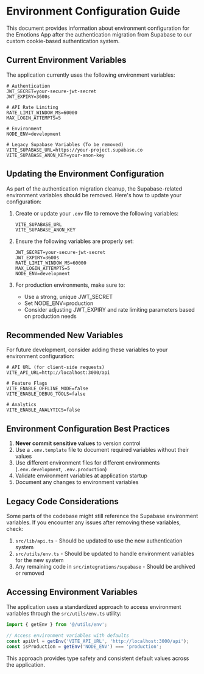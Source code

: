 # Environment Configuration Guide

This document provides information about environment configuration for the Emotions App after the authentication migration from Supabase to our custom cookie-based authentication system.

## Current Environment Variables

The application currently uses the following environment variables:

```
# Authentication
JWT_SECRET=your-secure-jwt-secret
JWT_EXPIRY=3600s

# API Rate Limiting
RATE_LIMIT_WINDOW_MS=60000
MAX_LOGIN_ATTEMPTS=5

# Environment
NODE_ENV=development

# Legacy Supabase Variables (To be removed)
VITE_SUPABASE_URL=https://your-project.supabase.co
VITE_SUPABASE_ANON_KEY=your-anon-key
```

## Updating the Environment Configuration

As part of the authentication migration cleanup, the Supabase-related environment variables should be removed. Here's how to update your configuration:

1. Create or update your `.env` file to remove the following variables:
   ```
   VITE_SUPABASE_URL
   VITE_SUPABASE_ANON_KEY
   ```

2. Ensure the following variables are properly set:
   ```
   JWT_SECRET=your-secure-jwt-secret
   JWT_EXPIRY=3600s
   RATE_LIMIT_WINDOW_MS=60000
   MAX_LOGIN_ATTEMPTS=5
   NODE_ENV=development
   ```

3. For production environments, make sure to:
   - Use a strong, unique JWT_SECRET
   - Set NODE_ENV=production
   - Consider adjusting JWT_EXPIRY and rate limiting parameters based on production needs

## Recommended New Variables

For future development, consider adding these variables to your environment configuration:

```
# API URL (for client-side requests)
VITE_API_URL=http://localhost:3000/api

# Feature Flags
VITE_ENABLE_OFFLINE_MODE=false
VITE_ENABLE_DEBUG_TOOLS=false

# Analytics
VITE_ENABLE_ANALYTICS=false
```

## Environment Configuration Best Practices

1. **Never commit sensitive values** to version control
2. Use a `.env.template` file to document required variables without their values
3. Use different environment files for different environments (`.env.development`, `.env.production`)
4. Validate environment variables at application startup
5. Document any changes to environment variables

## Legacy Code Considerations

Some parts of the codebase might still reference the Supabase environment variables. If you encounter any issues after removing these variables, check:

1. `src/lib/api.ts` - Should be updated to use the new authentication system
2. `src/utils/env.ts` - Should be updated to handle environment variables for the new system
3. Any remaining code in `src/integrations/supabase` - Should be archived or removed

## Accessing Environment Variables

The application uses a standardized approach to access environment variables through the `src/utils/env.ts` utility:

```typescript
import { getEnv } from '@/utils/env';

// Access environment variables with defaults
const apiUrl = getEnv('VITE_API_URL', 'http://localhost:3000/api');
const isProduction = getEnv('NODE_ENV') === 'production';
```

This approach provides type safety and consistent default values across the application. 